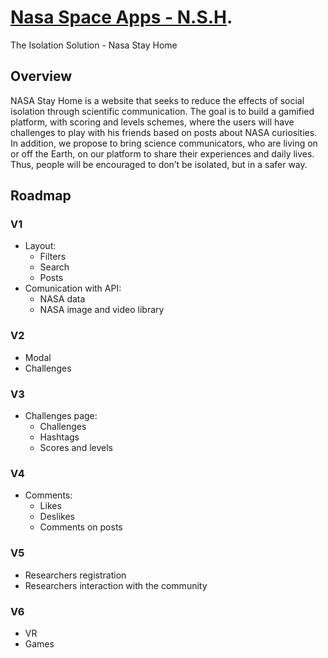 # [Nasa Space Apps - N.S.H](https://group-hacka.github.io/NASASPACEAPPS-n.s.h./src/).
The Isolation Solution - Nasa Stay Home

## Overview

NASA Stay Home is a website that seeks to reduce the effects of social isolation through scientific communication. The goal is to build a gamified platform, with scoring and levels schemes, where the users will have challenges to play with his friends based on posts about NASA curiosities. In addition, we propose to bring science communicators, who are living on or off the Earth, on our platform to share their experiences and daily lives. Thus, people will be encouraged to don’t be isolated, but in a safer way.

## Roadmap

### V1
- Layout:
  - Filters 
  - Search
  - Posts
- Comunication with API:
  - NASA data
  - NASA image and video library

### V2
- Modal
- Challenges

### V3
- Challenges page:
  - Challenges
  - Hashtags
  - Scores and levels

### V4
- Comments:
  - Likes
  - Deslikes
  - Comments on posts
  
### V5
- Researchers registration 
- Researchers interaction with the community

### V6 
- VR
- Games
